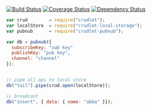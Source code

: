 [![Build Status](https://travis-ci.org/mojo-js/crudlet-pubnub.svg)](https://travis-ci.org/mojo-js/crudlet-pubnub) [![Coverage Status](https://coveralls.io/repos/mojo-js/crudlet-pubnub/badge.svg?branch=master)](https://coveralls.io/r/mojo-js/crudlet-pubnub?branch=master) [![Dependency Status](https://david-dm.org/mojo-js/crudlet-pubnub.svg)](https://david-dm.org/mojo-js/crudlet-pubnub)

```javascript
var crud        = require("crudlet");
var localStore  = require("crudlet-local-storage");
var pubnub      = require("crudlet-pubnub");

var db = pubnub({
  subscribeKey: "sub key"
  publishKey: "pub key",
  channel: "channel"
});


// pipe all ops to local store
db("tail").pipe(crud.open(localStore));

// broadcast
db("insert", { data: { name: "abba" }});
```

